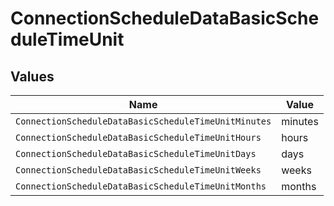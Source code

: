 # ConnectionScheduleDataBasicScheduleTimeUnit


## Values

| Name                                                 | Value                                                |
| ---------------------------------------------------- | ---------------------------------------------------- |
| `ConnectionScheduleDataBasicScheduleTimeUnitMinutes` | minutes                                              |
| `ConnectionScheduleDataBasicScheduleTimeUnitHours`   | hours                                                |
| `ConnectionScheduleDataBasicScheduleTimeUnitDays`    | days                                                 |
| `ConnectionScheduleDataBasicScheduleTimeUnitWeeks`   | weeks                                                |
| `ConnectionScheduleDataBasicScheduleTimeUnitMonths`  | months                                               |